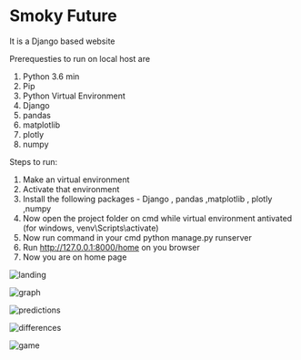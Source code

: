 # Smoky Future

It is a Django based website

Prerequesties to run on local host are 

1. Python 3.6 min
2. Pip
3. Python Virtual Environment
4. Django
5. pandas
6. matplotlib
7. plotly
8. numpy

Steps to run:
1. Make an virtual environment
2. Activate that environment
3. Install the following packages - Django , pandas ,matplotlib , plotly ,numpy
4. Now open the project folder on cmd while virtual environment antivated (for windows, venv\Scripts\activate)
5. Now run command in your cmd python manage.py runserver
6. Run http://127.0.0.1:8000/home on you browser
7. Now you are on home page

![landing](https://github.com/Smoky-Future/Smoky-Future/blob/master/assets/landing.png)

![graph](https://github.com/Smoky-Future/Smoky-Future/blob/master/assets/graph.png)

![predictions](https://github.com/Smoky-Future/Smoky-Future/blob/master/assets/predictions.png)

![differences](https://github.com/Smoky-Future/Smoky-Future/blob/master/assets/difference.png)

![game](https://github.com/Smoky-Future/Smoky-Future/blob/master/assets/game.png)
